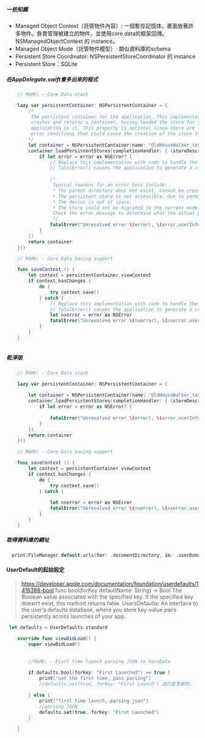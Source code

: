 ##### 一些知識
- Managed Object Context（託管物件內容）: 一個暫存記憶体，裹面放著許多物件。負責管理被建立的物件，並使用core data的框架回傳。NSManagedObjectContext 的 instance。
- Managed Object Mode（託管物件模型）: 類似資料庫的schema
- Persistent Store Coordinator: NSPersistentStoreCoordinator 的 instance
- Persistent Store：SQLite

##### 在AppDelegate.swift會多出來的程式
```Swift
    // MARK: - Core Data stack

    lazy var persistentContainer: NSPersistentContainer = {
        /*
         The persistent container for the application. This implementation
         creates and returns a container, having loaded the store for the
         application to it. This property is optional since there are legitimate
         error conditions that could cause the creation of the store to fail.
        */
        let container = NSPersistentContainer(name: "OldHouseWalker_test01")
        container.loadPersistentStores(completionHandler: { (storeDescription, error) in
            if let error = error as NSError? {
                // Replace this implementation with code to handle the error appropriately.
                // fatalError() causes the application to generate a crash log and terminate. You should not use this function in a shipping application, although it may be useful during development.
                 
                /*
                 Typical reasons for an error here include:
                 * The parent directory does not exist, cannot be created, or disallows writing.
                 * The persistent store is not accessible, due to permissions or data protection when the device is locked.
                 * The device is out of space.
                 * The store could not be migrated to the current model version.
                 Check the error message to determine what the actual problem was.
                 */
                fatalError("Unresolved error \(error), \(error.userInfo)")
            }
        })
        return container
    }()

    // MARK: - Core Data Saving support

    func saveContext () {
        let context = persistentContainer.viewContext
        if context.hasChanges {
            do {
                try context.save()
            } catch {
                // Replace this implementation with code to handle the error appropriately.
                // fatalError() causes the application to generate a crash log and terminate. You should not use this function in a shipping application, although it may be useful during development.
                let nserror = error as NSError
                fatalError("Unresolved error \(nserror), \(nserror.userInfo)")
            }
        }
    }



```
##### 乾淨版

```Swift
    // MARK: - Core Data stack

    lazy var persistentContainer: NSPersistentContainer = {
     
        let container = NSPersistentContainer(name: "OldHouseWalker_test01")
        container.loadPersistentStores(completionHandler: { (storeDescription, error) in
            if let error = error as NSError? {
               
                fatalError("Unresolved error \(error), \(error.userInfo)")
            }
        })
        return container
    }()

    // MARK: - Core Data Saving support

    func saveContext () {
        let context = persistentContainer.viewContext
        if context.hasChanges {
            do {
                try context.save()
            } catch {
             
                let nserror = error as NSError
                fatalError("Unresolved error \(nserror), \(nserror.userInfo)")
            }
        }
    }

```



##### 取得資料庫的網址

```Swift
  print(FileManager.default.urls(for: .documentDirectory, in: .userDomainMask))
```
#### UserDefault的起始設定

> https://developer.apple.com/documentation/foundation/userdefaults/1416388-bool
> func bool(forKey defaultName: String) -> Bool
> The Boolean value associated with the specified key. If the specified key doesn‘t exist, this method returns false.
> UsersDefaults: An interface to the user’s defaults database, where you store key-value pairs persistently across launches of your app.

```Swift
 let defaults = UserDefaults.standard
    
    override func viewDidLoad() {
        super.viewDidLoad()
         
        
        //MARK: - Fisrt time launch parsing JSON to CoreData

        if defaults.bool(forKey: "First Launched") == true {
            print("not the first time, pass parsing")
            //defaults.set(true, forKey: "First Launch") 這行是多餘的。
            
        } else {
            print("first time launch, parsing json")
            //parsing JSON
            defaults.set(true, forKey: "First Launched")
        }

    }
```
